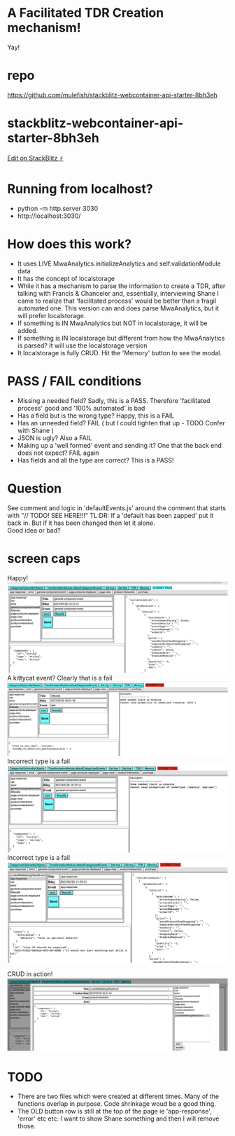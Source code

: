 # A Facilitated TDR Creation mechanism!
Yay!

# repo
https://github.com/mulefish/stackblitz-webcontainer-api-starter-8bh3eh

# stackblitz-webcontainer-api-starter-8bh3eh
[Edit on StackBlitz ⚡️](https://stackblitz.com/edit/stackblitz-webcontainer-api-starter-8bh3eh)

# Running from localhost? 
- python -m http.server 3030 
- http://localhost:3030/

# How does this work?
- It uses LIVE MwaAnalytics.initializeAnalytics and self.validationModule data
- It has the concept of localstorage 
- While it has a mechanism to parse the information to create a TDR, after talking with Francis & Chanceler and, essentially, interviewing Shane I came to realize that 'facilitated process' would be better than a fragil automated one. This version can and does parse MwaAnalytics, but it will prefer localstorage.
- If something is IN MwaAnalytics but NOT in localstorage, it will be added. 
- If something is IN localstorage but different from how the MwaAnalytics is parsed? It will use the localstorage version
- It localstorage is fully CRUD. Hit the 'Memory' button to see the modal. 

# PASS / FAIL conditions
- Missing a needed field? Sadly, this is a PASS. Therefore 'facilitated process' good and '100% automated' is bad 
- Has a field but is the wrong type? Happy, this is a FAIL  
- Has an unneeded field? FAIL ( but I could tighten that up - TODO Confer with Shane )  
- JSON is ugly? Also a FAIL
- Making up a 'well formed' event and sending it? One that the back end does not expect? FAIL again
- Has fields and all the type are correct? This is a PASS!  

# Question
See comment and logic in 'defaultEvents.js' around the comment that starts with "// TODO! SEE HERE!!!" 
TL:DR: If a 'default has been zapped' put it back in. But if it has been changed then let it alone.  
Good idea or bad?

# screen caps
Happy!
![a_happy_pass](a_happy_pass.png)
A kittycat event? Clearly that is a fail
![a_kittycat_is_not_an_event_fail](a_kittycat_is_not_an_event_fail.png)
Incorrect type is a fail
![a_wrong_type_fail](a_wrong_type_fail.png)
Incorrect type is a fail
![a_wrongly_added_field_fail](a_wrongly_added_field_fail.png)

CRUD in action!
![a_new_event_crud_pic](a_new_event_crud_pic.png)



# TODO
- There are two files which were created at different times. Many of the functions overlap in purpose. Code shrinkage woud be a good thing. 
- The OLD button row is still at the top of the page ie 'app-response', 'error' etc etc: I want to show Shane something and then I will remove those. 
